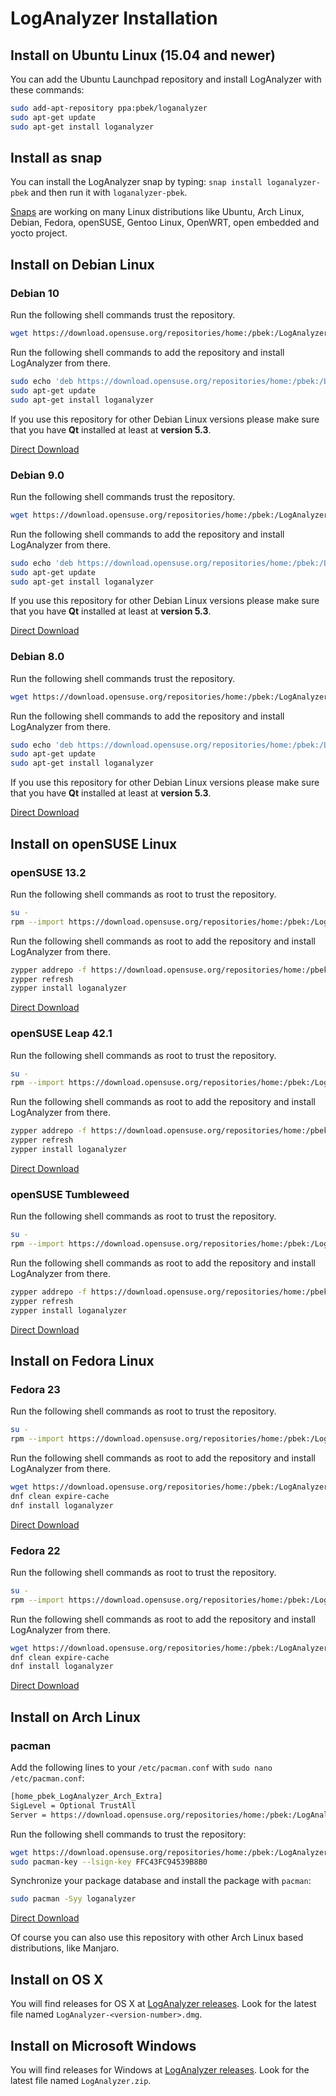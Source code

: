 # LogAnalyzer Installation

## Install on Ubuntu Linux (15.04 and newer)

You can add the Ubuntu Launchpad repository and install LogAnalyzer with these 
commands:

```bash
sudo add-apt-repository ppa:pbek/loganalyzer
sudo apt-get update
sudo apt-get install loganalyzer
```

## Install as snap

You can install the LogAnalyzer snap by typing: `snap install loganalyzer-pbek` and then run it with `loganalyzer-pbek`.

[Snaps](https://snapcraft.io) are working on many Linux distributions like Ubuntu, Arch Linux, Debian, Fedora, openSUSE, Gentoo Linux, OpenWRT, open embedded and yocto project.

## Install on Debian Linux

### Debian 10

Run the following shell commands trust the repository.

```bash
wget https://download.opensuse.org/repositories/home:/pbek:/LogAnalyzer/Debian_10/Release.key -O - | sudo apt-key add -
```

Run the following shell commands to add the repository and install LogAnalyzer from there.

```bash
sudo echo 'deb https://download.opensuse.org/repositories/home:/pbek:/LogAnalyzer/Debian_10/ /' >> /etc/apt/sources.list.d/loganalyzer.list  
sudo apt-get update  
sudo apt-get install loganalyzer
```

If you use this repository for other Debian Linux versions please make sure 
that you have **Qt** installed at least at **version 5.3**.

[Direct Download](https://build.opensuse.org/package/binaries/home:pbek:LogAnalyzer/desktop?repository=Debian_10)

### Debian 9.0

Run the following shell commands trust the repository.

```bash
wget https://download.opensuse.org/repositories/home:/pbek:/LogAnalyzer/Debian_9.0/Release.key -O - | sudo apt-key add -
```

Run the following shell commands to add the repository and install LogAnalyzer from there.

```bash
sudo echo 'deb https://download.opensuse.org/repositories/home:/pbek:/LogAnalyzer/Debian_9.0/ /' >> /etc/apt/sources.list.d/loganalyzer.list  
sudo apt-get update  
sudo apt-get install loganalyzer
```

If you use this repository for other Debian Linux versions please make sure 
that you have **Qt** installed at least at **version 5.3**.

[Direct Download](https://build.opensuse.org/package/binaries/home:pbek:LogAnalyzer/desktop?repository=Debian_9.0)

### Debian 8.0

Run the following shell commands trust the repository.

```bash
wget https://download.opensuse.org/repositories/home:/pbek:/LogAnalyzer/Debian_8.0/Release.key -O - | sudo apt-key add -
```

Run the following shell commands to add the repository and install LogAnalyzer from there.

```bash
sudo echo 'deb https://download.opensuse.org/repositories/home:/pbek:/LogAnalyzer/Debian_8.0/ /' >> /etc/apt/sources.list.d/loganalyzer.list  
sudo apt-get update  
sudo apt-get install loganalyzer
```

If you use this repository for other Debian Linux versions please make sure 
that you have **Qt** installed at least at **version 5.3**.

[Direct Download](https://build.opensuse.org/package/binaries/home:pbek:LogAnalyzer/desktop?repository=Debian_8.0)


## Install on openSUSE Linux

### openSUSE 13.2

Run the following shell commands as root to trust the repository.

```bash
su -  
rpm --import https://download.opensuse.org/repositories/home:/pbek:/LogAnalyzer/openSUSE_13.2/repodata/repomd.xml.key
```

Run the following shell commands as root to add the repository and install LogAnalyzer from there.

```bash
zypper addrepo -f https://download.opensuse.org/repositories/home:/pbek:/LogAnalyzer/openSUSE_13.2/home:pbek:LogAnalyzer.repo  
zypper refresh  
zypper install loganalyzer
```

[Direct Download](https://build.opensuse.org/package/binaries/home:pbek:LogAnalyzer/desktop?repository=openSUSE_13.2)

### openSUSE Leap 42.1

Run the following shell commands as root to trust the repository.

```bash
su -  
rpm --import https://download.opensuse.org/repositories/home:/pbek:/LogAnalyzer/openSUSE_Leap_42.1/repodata/repomd.xml.key
```

Run the following shell commands as root to add the repository and install LogAnalyzer from there.

```bash
zypper addrepo -f https://download.opensuse.org/repositories/home:/pbek:/LogAnalyzer/openSUSE_Leap_42.1/home:pbek:LogAnalyzer.repo  
zypper refresh  
zypper install loganalyzer
```

[Direct Download](https://build.opensuse.org/package/binaries/home:pbek:LogAnalyzer/desktop?repository=openSUSE_Leap_42.1)

### openSUSE Tumbleweed

Run the following shell commands as root to trust the repository.

```bash
su -  
rpm --import https://download.opensuse.org/repositories/home:/pbek:/LogAnalyzer/openSUSE_Tumbleweed/repodata/repomd.xml.key
```

Run the following shell commands as root to add the repository and install LogAnalyzer from there.

```bash
zypper addrepo -f https://download.opensuse.org/repositories/home:/pbek:/LogAnalyzer/openSUSE_Tumbleweed/home:pbek:LogAnalyzer.repo  
zypper refresh  
zypper install loganalyzer
```

[Direct Download](https://build.opensuse.org/package/binaries/home:pbek:LogAnalyzer/desktop?repository=openSUSE_Tumbleweed)


## Install on Fedora Linux

### Fedora 23

Run the following shell commands as root to trust the repository.

```bash
su -  
rpm --import https://download.opensuse.org/repositories/home:/pbek:/LogAnalyzer/Fedora_23/repodata/repomd.xml.key
```

Run the following shell commands as root to add the repository and install LogAnalyzer from there.

```bash
wget https://download.opensuse.org/repositories/home:/pbek:/LogAnalyzer/Fedora_23/home:pbek:LogAnalyzer.repo -O /etc/yum.repos.d/LogAnalyzer.repo  
dnf clean expire-cache  
dnf install loganalyzer
```

[Direct Download](https://build.opensuse.org/package/binaries/home:pbek:LogAnalyzer/desktop?repository=Fedora_23)

### Fedora 22

Run the following shell commands as root to trust the repository.

```bash
su -  
rpm --import https://download.opensuse.org/repositories/home:/pbek:/LogAnalyzer/Fedora_22/repodata/repomd.xml.key
```

Run the following shell commands as root to add the repository and install LogAnalyzer from there.

```bash
wget https://download.opensuse.org/repositories/home:/pbek:/LogAnalyzer/Fedora_22/home:pbek:LogAnalyzer.repo -O /etc/yum.repos.d/LogAnalyzer.repo  
dnf clean expire-cache  
dnf install loganalyzer
```

[Direct Download](https://build.opensuse.org/package/binaries/home:pbek:LogAnalyzer/desktop?repository=Fedora_22)


## Install on Arch Linux

### pacman

Add the following lines to your `/etc/pacman.conf` with `sudo nano /etc/pacman.conf`:

```bash
[home_pbek_LogAnalyzer_Arch_Extra]  
SigLevel = Optional TrustAll  
Server = https://download.opensuse.org/repositories/home:/pbek:/LogAnalyzer/Arch_Extra/$arch
```

Run the following shell commands to trust the repository:

```bash
wget https://download.opensuse.org/repositories/home:/pbek:/LogAnalyzer/openSUSE_13.2/repodata/repomd.xml.key -O - | sudo pacman-key --add -  
sudo pacman-key --lsign-key FFC43FC94539B8B0
```

Synchronize your package database and install the package with `pacman`:

```bash
sudo pacman -Syy loganalyzer
```

[Direct Download](https://build.opensuse.org/package/binaries/home:pbek:LogAnalyzer/desktop?repository=Arch_Extra)

Of course you can also use this repository with other Arch Linux based distributions, like Manjaro.


## Install on OS X

You will find releases for OS X at
[LogAnalyzer releases](https://github.com/pbek/loganalyzer/releases).
Look for the latest file named `LogAnalyzer-<version-number>.dmg`.


## Install on Microsoft Windows

You will find releases for Windows at
[LogAnalyzer releases](https://github.com/pbek/loganalyzer/releases).
Look for the latest file named `LogAnalyzer.zip`.
